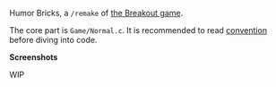 Humor Bricks, a `/remake` of [the Breakout game].

The core part is `Game/Normal.c`. It is recommended to read [convention] before diving into code.

**Screenshots**

WIP

[the Breakout game]: https://en.wikipedia.org/wiki/Breakout_(video_game)
[convention]: Misc/Convention.md
